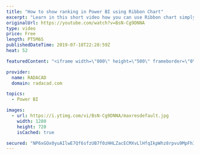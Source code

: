 ```yaml
---
title: "How to show ranking in Power BI using Ribbon Chart"
excerpt: "Learn in this short video how you can use Ribbon chart simply to do ranking in Power BI with no coding.  The dataset can be downloaded from my blog article here:  https://radacad.com/ribbon-chart-is-the-next-generation-of-stacked-column-chart"
originalUrl: https://youtube.com/watch?v=BsN-Cg9DNNA
type: video
price: Free
length: PT5M6S
publishedDateTime: 2019-07-18T22:28:59Z
heat: 52

featuredContent: "<iframe width=\"800\" height=\"500\" frameborder=\"0\" src=\"https://www.youtube.com/embed/BsN-Cg9DNNA\" allow=\"accelerometer; autoplay; encrypted-media; gyroscope; picture-in-picture\" allowfullscreen></iframe>"

provider:
  name: RADACAD
  domain: radacad.com

topics:
  - Power BI

images:
  - url: https://i.ytimg.com/vi/BsN-Cg9DNNA/maxresdefault.jpg
    width: 1280
    height: 720
    isCached: true

secured: "NP6xGOx0yuAIlwE7Qf6sfzUB7f0zHHLZacECMXvLlHfqIkpWhz8rpvu9MpFhItgY8uV33SNSMB5A7BG4EK/kw7Jm5G4Y/v9V3coKz3j9t7iSx0gVzCvkVi04Ki1zfYkuO4Ic/hcjfsLi0T29p6DVV5WkaU1py1Sx0nRpqrVtWbCsQtHtgGhlHT5fwl8UN76QilKLBv1Zgv7bLfg3QBUlRqo30KlE9D1dWLVy8/LdxP89kn31xTGzfMDMyEjIRpmH0/QcmO9tObDUd7gC94TeW3M/ro1mpnqHhY+s7E10YgqK/VxKUrfT7TlUrA3/6cPVGyXbQEKbf3THdfAF9HEKpIoQOX7kw+ExGsblRow4gXovr9Cm6Sy+RN+bJJbw2Is2baWHWw7Tk/X4ax447LgWAu0WGqfbXFGMlg2Klj4UgPE=;RlJKXSIpdahT/5BRSC+8DQ=="
---
```


